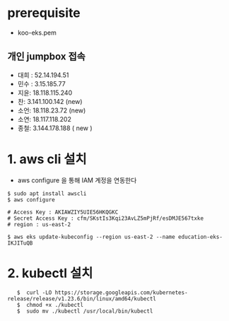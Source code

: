# prerequisite
- koo-eks.pem

## 개인 jumpbox 접속
- 대희 : 52.14.194.51
- 민수 : 3.15.185.77
- 지윤: 18.118.115.240
- 찬: 3.141.100.142 (new)
- 소언: 18.118.23.72 (new)
- 소연: 18.117.118.202
- 종철: 3.144.178.188 ( new )

# 1. aws cli 설치
- aws configure 을 통해 IAM 계정을 연동한다
```
$ sudo apt install awscli
$ aws configure

# Access Key : AKIAWZIY5UIE56HKQGKC
# Secret Access Key : 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
# region : us-east-2

$ aws eks update-kubeconfig --region us-east-2 --name education-eks-IKJITuQB
```
# 2. kubectl 설치

```
   $  curl -LO https://storage.googleapis.com/kubernetes-release/release/v1.23.6/bin/linux/amd64/kubectl
   $  chmod +x ./kubectl
   $  sudo mv ./kubectl /usr/local/bin/kubectl
```


